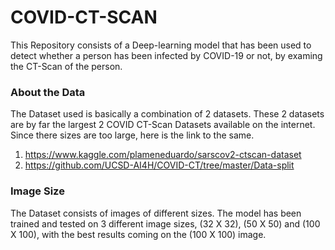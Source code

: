 # COVID-CT-SCAN
This Repository consists of a Deep-learning model that has been used to detect whether a person has been infected by COVID-19 or not, by examing the CT-Scan of the person.

<h3> About the Data </h3>
The Dataset used is basically a combination of 2 datasets. These 2 datasets are by far the largest 2 COVID CT-Scan Datasets available on the internet. Since there sizes are too
large, here is the link to the same.

1. https://www.kaggle.com/plameneduardo/sarscov2-ctscan-dataset
2. https://github.com/UCSD-AI4H/COVID-CT/tree/master/Data-split

<h3> Image Size </h3>
The Dataset consists of images of different sizes. The model has been trained and tested on 3 different image sizes, (32 X 32), (50 X 50) and (100 X 100), with the best results 
coming on the (100 X 100) image.



